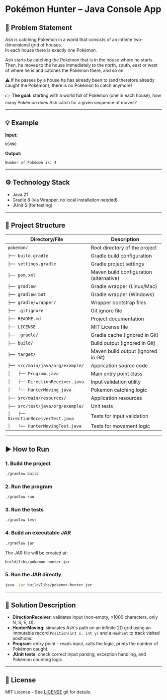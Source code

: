# Pokémon Hunter – Java Console App

## 📝 Problem Statement

Ash is catching Pokémon in a world that consists of an infinite two-dimensional grid of houses.  
In each house there is exactly one Pokémon.  

Ash starts by catching the Pokémon that is in the house where he starts.  
Then, he moves to the house immediately to the north, south, east or west of where he is and catches the Pokémon there, and so on.  

⚠️ If he passes by a house he has already been to (and therefore already caught the Pokémon), there is no Pokémon to catch anymore!  

👉 **The goal:** starting with a world full of Pokémon (one in each house), how many Pokémon does Ash catch for a given sequence of moves?

---

## 💡 Example

**Input:**
```
NSNNO
```

**Output:**
```
Number of Pokémon is: 4
```

---

## ⚙️ Technology Stack

- Java 21  
- Gradle 8 (via Wrapper, no local installation needed)  
- JUnit 5 (for testing)  

---

## 📂 Project Structure

| Directory/File                              | Description                        |
|---------------------------------------------|------------------------------------|  
| `pokemon/`                                  | Root directory of the project      |
| `├── build.gradle`                          | Gradle build configuration         |
| `├── settings.gradle`                       | Gradle project settings            |
| `├── pom.xml`                               | Maven build configuration (alternative) |
| `├── gradlew`                               | Gradle wrapper (Linux/Mac)         |
| `├── gradlew.bat`                           | Gradle wrapper (Windows)           |
| `├── gradle/wrapper/`                       | Wrapper bootstrap files            |
| `├── .gitignore`                            | Git ignore file                    |
| `├── README.md`                             | Project documentation              |
| `├── LICENSE`                               | MIT License file                   |
| `├── .gradle/`                              | Gradle cache (ignored in Git)      |
| `├── build/`                                | Build output (ignored in Git)      |
| `├── target/`                               | Maven build output (ignored in Git) |
| `├── src/main/java/org/example/`            | Application source code            |
| `│   ├── Program.java`                      | Main entry point class            |
| `│   ├── DirectionReceiver.java`            | Input validation utility           |
| `│   └── HunterMoving.java`                 | Pokemon catching logic             |
| `├── src/main/resources/`                   | Application resources              |
| `├── src/test/java/org/example/`            | Unit tests                         |
| `│   ├── DirectionReceiverTest.java`        | Tests for input validation         |
| `│   └── HunterMovingTest.java`             | Tests for movement logic           |

---

## ▶️ How to Run

### 1. Build the project
```bash
./gradlew build
```

### 2. Run the program
```bash
./gradlew run
```

### 3. Run the tests
```bash
./gradlew test
```

### 4. Build an executable JAR
```bash
./gradlew jar
```
The JAR file will be created at:
```bash
build/libs/pokemon-hunter.jar
```

### 5. Run the JAR directly
```bash
java -jar build/libs/pokemon-hunter.jar
```

---

## 🧩 Solution Description

- **DirectionReceiver**: validates input (non-empty, ≤1000 characters, only N, S, E, O).
- **HunterMoving**: simulates Ash's path on an infinite 2D grid using an immutable record `Position(int x, int y)` and a `HashSet` to track visited positions.
- **Program**: entry point – reads input, calls the logic, prints the number of Pokémon caught.
- **JUnit tests**: check correct input parsing, exception handling, and Pokémon counting logic.

---

## 📜 License
MIT License – See  [LICENSE](LICENSE) git for details.